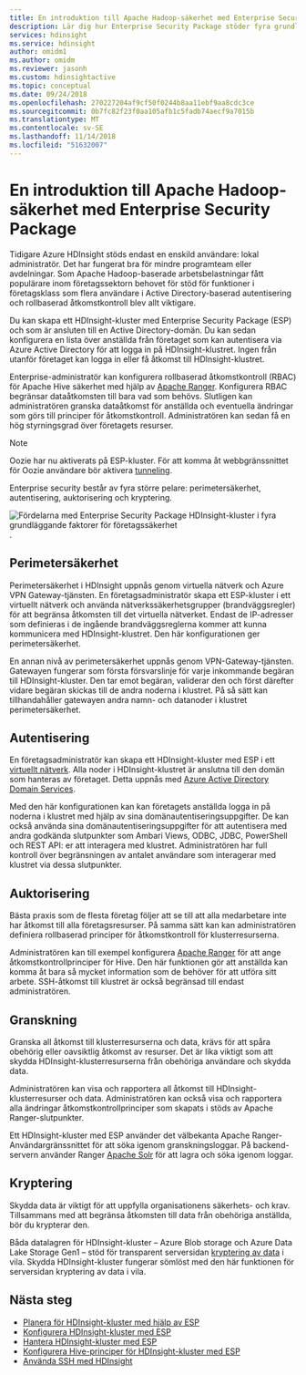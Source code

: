 ```yaml
---
title: En introduktion till Apache Hadoop-säkerhet med Enterprise Security Package
description: Lär dig hur Enterprise Security Package stöder fyra grundläggande faktorer för företagssäkerhet.
services: hdinsight
ms.service: hdinsight
author: omidm1
ms.author: omidm
ms.reviewer: jasonh
ms.custom: hdinsightactive
ms.topic: conceptual
ms.date: 09/24/2018
ms.openlocfilehash: 270227204af9cf50f0244b8aa11ebf9aa8cdc3ce
ms.sourcegitcommit: 0b7fc82f23f0aa105afb1c5fadb74aecf9a7015b
ms.translationtype: MT
ms.contentlocale: sv-SE
ms.lasthandoff: 11/14/2018
ms.locfileid: "51632007"
---
```

# <a name="an-introduction-to-apache-hadoop-security-with-enterprise-security-package"></a>En introduktion till Apache Hadoop-säkerhet med Enterprise Security Package

Tidigare Azure HDInsight stöds endast en enskild användare: lokal administratör. Det har fungerat bra för mindre programteam eller avdelningar. Som Apache Hadoop-baserade arbetsbelastningar fått populärare inom företagssektorn behovet för stöd för funktioner i företagsklass som flera användare i Active Directory-baserad autentisering och rollbaserad åtkomstkontroll blev allt viktigare. 

Du kan skapa ett HDInsight-kluster med Enterprise Security Package (ESP) och som är ansluten till en Active Directory-domän. Du kan sedan konfigurera en lista över anställda från företaget som kan autentisera via Azure Active Directory för att logga in på HDInsight-klustret. Ingen från utanför företaget kan logga in eller få åtkomst till HDInsight-klustret. 

Enterprise-administratör kan konfigurera rollbaserad åtkomstkontroll (RBAC) för Apache Hive säkerhet med hjälp av [Apache Ranger](http://hortonworks.com/apache/ranger/). Konfigurera RBAC begränsar dataåtkomsten till bara vad som behövs. Slutligen kan administratören granska dataåtkomst för anställda och eventuella ändringar som görs till principer för åtkomstkontroll. Administratören kan sedan få en hög styrningsgrad över företagets resurser.

> [!NOTE]
> Oozie har nu aktiverats på ESP-kluster. För att komma åt webbgränssnittet för Oozie användare bör aktivera [tunneling](../hdinsight-linux-ambari-ssh-tunnel.md).

Enterprise security består av fyra större pelare: perimetersäkerhet, autentisering, auktorisering och kryptering.

![Fördelarna med Enterprise Security Package HDInsight-kluster i fyra grundläggande faktorer för företagssäkerhet](./media/apache-domain-joined-introduction/hdinsight-domain-joined-four-pillars.png).

## <a name="perimeter-security"></a>Perimetersäkerhet
Perimetersäkerhet i HDInsight uppnås genom virtuella nätverk och Azure VPN Gateway-tjänsten. En företagsadministratör skapa ett ESP-kluster i ett virtuellt nätverk och använda nätverkssäkerhetsgrupper (brandväggsregler) för att begränsa åtkomsten till det virtuella nätverket. Endast de IP-adresser som definieras i de ingående brandväggsreglerna kommer att kunna kommunicera med HDInsight-klustret. Den här konfigurationen ger perimetersäkerhet.

En annan nivå av perimetersäkerhet uppnås genom VPN-Gateway-tjänsten. Gatewayen fungerar som första försvarslinje för varje inkommande begäran till HDInsight-kluster. Den tar emot begäran, validerar den och först därefter vidare begäran skickas till de andra noderna i klustret. På så sätt kan tillhandahåller gatewayen andra namn- och datanoder i klustret perimetersäkerhet.

## <a name="authentication"></a>Autentisering
En företagsadministratör kan skapa ett HDInsight-kluster med ESP i ett [virtuellt nätverk](https://azure.microsoft.com/services/virtual-network/). Alla noder i HDInsight-klustret är anslutna till den domän som hanteras av företaget. Detta uppnås med [Azure Active Directory Domain Services](../../active-directory-domain-services/active-directory-ds-overview.md). 

Med den här konfigurationen kan kan företagets anställda logga in på noderna i klustret med hjälp av sina domänautentiseringsuppgifter. De kan också använda sina domänautentiseringsuppgifter för att autentisera med andra godkända slutpunkter som Ambari Views, ODBC, JDBC, PowerShell och REST API: er att interagera med klustret. Administratören har full kontroll över begränsningen av antalet användare som interagerar med klustret via dessa slutpunkter.

## <a name="authorization"></a>Auktorisering
Bästa praxis som de flesta företag följer att se till att alla medarbetare inte har åtkomst till alla företagsresurser. På samma sätt kan kan administratören definiera rollbaserad principer för åtkomstkontroll för klusterresurserna. 

Administratören kan till exempel konfigurera [Apache Ranger](http://hortonworks.com/apache/ranger/) för att ange åtkomstkontrollprinciper för Hive. Den här funktionen gör att anställda kan komma åt bara så mycket information som de behöver för att utföra sitt arbete. SSH-åtkomst till klustret är också begränsad till endast administratören.

## <a name="auditing"></a>Granskning
Granska all åtkomst till klusterresurserna och data, krävs för att spåra obehörig eller oavsiktlig åtkomst av resurser. Det är lika viktigt som att skydda HDInsight-klusterresurserna från obehöriga användare och skydda data. 

Administratören kan visa och rapportera all åtkomst till HDInsight-klusterresurser och data. Administratören kan också visa och rapportera alla ändringar åtkomstkontrollprinciper som skapats i stöds av Apache Ranger-slutpunkter. 

Ett HDInsight-kluster med ESP använder det välbekanta Apache Ranger-Användargränssnittet för att söka igenom granskningsloggar. På backend-servern använder Ranger [Apache Solr](http://hortonworks.com/apache/solr/) för att lagra och söka igenom loggar.

## <a name="encryption"></a>Kryptering
Skydda data är viktigt för att uppfylla organisationens säkerhets- och krav. Tillsammans med att begränsa åtkomsten till data från obehöriga anställda, bör du krypterar den. 

Båda datalagren för HDInsight-kluster – Azure Blob storage och Azure Data Lake Storage Gen1 – stöd för transparent serversidan [kryptering av data](../../storage/common/storage-service-encryption.md) i vila. Skydda HDInsight-kluster fungerar sömlöst med den här funktionen för serversidan kryptering av data i vila.

## <a name="next-steps"></a>Nästa steg

* [Planera för HDInsight-kluster med hjälp av ESP](apache-domain-joined-architecture.md)
* [Konfigurera HDInsight-kluster med ESP](apache-domain-joined-configure.md)
* [Hantera HDInsight-kluster med ESP](apache-domain-joined-manage.md)
* [Konfigurera Hive-principer för HDInsight-kluster med ESP](apache-domain-joined-run-hive.md)
* [Använda SSH med HDInsight](../hdinsight-hadoop-linux-use-ssh-unix.md#domainjoined)

